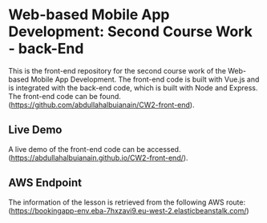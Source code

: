 # Web-based Mobile App Development: Second Course Work - back-End

This is the front-end repository for the second course work of the Web-based Mobile App Development.
The front-end code is built with Vue.js and is integrated with the back-end code, which is built with Node and Express. 
The front-end code can be found.
(https://github.com/abdullahalbuianain/CW2-front-end).

## Live Demo

A live demo of the front-end code can be accessed.
(https://abdullahalbuianain.github.io/CW2-front-end/).

## AWS Endpoint

The information of the lesson is retrieved from the following AWS route:
(https://bookingapp-env.eba-7hxzavi9.eu-west-2.elasticbeanstalk.com/)
